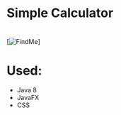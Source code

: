 # Simple Calculator
#
#

[![FindMe](https://images91.fotosik.pl/127/67064a81038a2459gen.png)]


# Used:

  - Java 8
  - JavaFX
  - CSS
